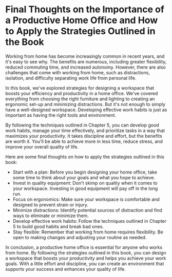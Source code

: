 Final Thoughts on the Importance of a Productive Home Office and How to Apply the Strategies Outlined in the Book
=============================================================================================================================

Working from home has become increasingly common in recent years, and it's easy to see why. The benefits are numerous, including greater flexibility, reduced commuting time, and increased autonomy. However, there are also challenges that come with working from home, such as distractions, isolation, and difficulty separating work life from personal life.

In this book, we've explored strategies for designing a workspace that boosts your efficiency and productivity in a home office. We've covered everything from choosing the right furniture and lighting to creating an ergonomic set-up and minimizing distractions. But it's not enough to simply have a well-designed workspace. Developing effective work habits is just as important as having the right tools and environment.

By following the techniques outlined in Chapter 5, you can develop good work habits, manage your time effectively, and prioritize tasks in a way that maximizes your productivity. It takes discipline and effort, but the benefits are worth it. You'll be able to achieve more in less time, reduce stress, and improve your overall quality of life.

Here are some final thoughts on how to apply the strategies outlined in this book:

* Start with a plan: Before you begin designing your home office, take some time to think about your goals and what you hope to achieve.
* Invest in quality equipment: Don't skimp on quality when it comes to your workspace. Investing in good equipment will pay off in the long run.
* Focus on ergonomics: Make sure your workspace is comfortable and designed to prevent strain or injury.
* Minimize distractions: Identify potential sources of distraction and find ways to eliminate or minimize them.
* Develop effective work habits: Follow the techniques outlined in Chapter 5 to build good habits and break bad ones.
* Stay flexible: Remember that working from home requires flexibility. Be open to making changes and adjusting your routine as needed.

In conclusion, a productive home office is essential for anyone who works from home. By following the strategies outlined in this book, you can design a workspace that boosts your productivity and helps you achieve your work goals. With a little effort and discipline, you can create an environment that supports your success and enhances your quality of life.
